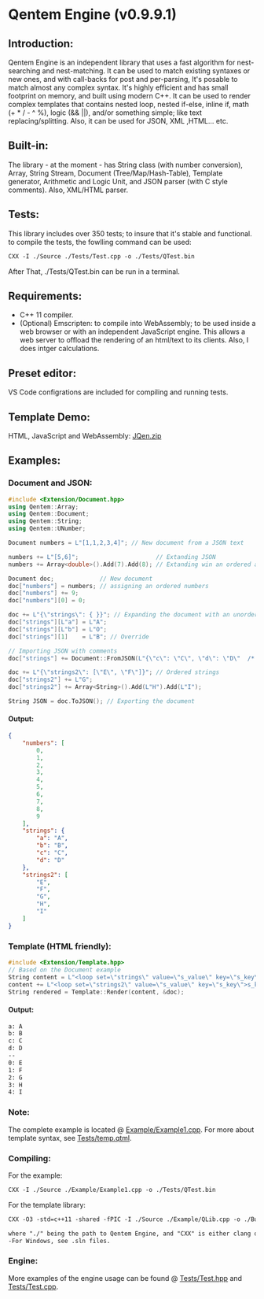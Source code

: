 # Qentem Engine (v0.9.9.1)

## Introduction:
Qentem Engine is an independent library that uses a fast algorithm for nest-searching and nest-matching. It can be used to match existing syntaxes or new ones, and with call-backs for post and per-parsing, It's posable to match almost any complex syntax. It's highly efficient and has small footprint on memory, and built using modern C++. It can be used to render complex templates that contains nested loop, nested if-else, inline if, math (+ * / - ^ %), logic (&& ||), and/or something simple; like text replacing/splitting. Also, it can be used for JSON, XML ,HTML... etc.

## Built-in:
The library - at the moment - has String class (with number conversion), Array<Type>, String Stream, Document (Tree/Map/Hash-Table), Template generator, Arithmetic and Logic Unit, and JSON parser (with C style comments). Also, XML/HTML parser.

## Tests:
This library includes over 350 tests; to insure that it's stable and functional. to compile the tests, the fowlling command can be  used:
```txt
CXX -I ./Source ./Tests/Test.cpp -o ./Tests/QTest.bin
```
After That, ./Tests/QTest.bin can be run in a terminal.

## Requirements:
* C++ 11 compiler.
* (Optional) Emscripten: to compile into WebAssembly; to be used inside a web browser or with an independent JavaScript engine. This allows a web server to offload the rendering of an html/text to its clients. Also, I does intger calculations.

## Preset editor:
VS Code configrations are included for compiling and running tests.

## Template Demo:
HTML, JavaScript and WebAssembly: [JQen.zip](https://github.com/HaniAmmar/Qentem-Engine/releases/download/v0.9.8.8/JQen.zip)

## Examples:
### Document and JSON:
```cpp
#include <Extension/Document.hpp>
using Qentem::Array;
using Qentem::Document;
using Qentem::String;
using Qentem::UNumber;

Document numbers = L"[1,1,2,3,4]"; // New document from a JSON text

numbers += L"[5,6]";                      // Extanding JSON
numbers += Array<double>().Add(7).Add(8); // Extanding win an ordered array

Document doc;             // New document
doc["numbers"] = numbers; // assigning an ordered numbers
doc["numbers"] += 9;
doc["numbers"][0] = 0;

doc += L"{\"strings\": { }}"; // Expanding the document with an unordered array
doc["strings"][L"a"] = L"A";
doc["strings"][L"b"] = L"O";
doc["strings"][1]    = L"B"; // Override

// Importing JSON with comments
doc["strings"] += Document::FromJSON(L"{\"c\": \"C\", \"d\": \"D\"  /* \"e\": \"E\" */}", true);

doc += L"{\"strings2\": [\"E\", \"F\"]}"; // Ordered strings
doc["strings2"] += L"G";
doc["strings2"] += Array<String>().Add(L"H").Add(L"I");

String JSON = doc.ToJSON(); // Exporting the document
```
#### Output:
```json
{
    "numbers": [
        0,
        1,
        2,
        3,
        4,
        5,
        6,
        7,
        8,
        9
    ],
    "strings": {
        "a": "A",
        "b": "B",
        "c": "C",
        "d": "D"
    },
    "strings2": [
        "E",
        "F",
        "G",
        "H",
        "I"
    ]
}
```

### Template (HTML friendly):
```cpp
#include <Extension/Template.hpp>
// Based on the Document example
String content = L"<loop set=\"strings\" value=\"s_value\" key=\"s_key\">s_key: s_value\n</loop>--\n";
content += L"<loop set=\"strings2\" value=\"s_value\" key=\"s_key\">s_key: s_value\n</loop>";
String rendered = Template::Render(content, &doc);
```
#### Output:
```txt
a: A
b: B
c: C
d: D
--
0: E
1: F
2: G
3: H
4: I
```

### Note:
The complete example is located @ [Example/Example1.cpp](https://github.com/HaniAmmar/Qentem-Engine/blob/master/Example/Example1.cpp). For more about template syntax, see [Tests/temp.qtml](https://github.com/HaniAmmar/Qentem-Engine/blob/master/Tests/temp.qtml).


### Compiling:
For the example:
```txt
CXX -I ./Source ./Example/Example1.cpp -o ./Tests/QTest.bin
```

For the template library:
```txt
CXX -O3 -std=c++11 -shared -fPIC -I ./Source ./Example/QLib.cpp -o ./Build/QLib.so
```

```txt
where "./" being the path to Qentem Engine, and "CXX" is either clang or gcc.
-For Windows, see .sln files.
```

### Engine:
More examples of the engine usage can be found @ [Tests/Test.hpp](https://github.com/HaniAmmar/Qentem-Engine/blob/master/Tests/Test.hpp) and [Tests/Test.cpp](https://github.com/HaniAmmar/Qentem-Engine/blob/master/Tests/Test.cpp).
